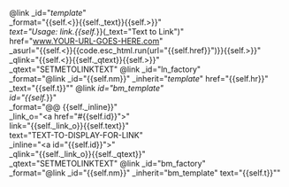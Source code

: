 @link _id="_template_" \
      _format="{{self.<}}{{self._text}}{{self.>}}" \
      _text="Usage: link.{{self._}}(_text=\"Text to Link\")" \
      href="www.YOUR-URL-GOES-HERE.com" \
      _asurl="{{self.<}}{{code.esc_html.run(url=\"{{self.href}}\")}}{{self.>}}" \
      _qlink="{{self.<}}{{self._qtext}}{{self.>}}" \
      _qtext="SETMETOLINKTEXT"
@link _id="ln_factory" \
      _format="@link _id=\"{{self.nm}}\" _inherit=\"_template_\" href=\"{{self.hr}}\" \
      _text=\"{{self.t}}\""
@link _id="bm_template" \
      id="{{self._}}" \
      _format="@@ {{self._inline}}" \
      _link_o="<a href=\"#{{self.id}}\">"\
      link="{{self._link_o}}{{self.text}}</a>" \
      text="TEXT-TO-DISPLAY-FOR-LINK"   \
      _inline="<a id=\"{{self.id}}\"></a>"\
      _qlink="{{self._link_o}}{{self._qtext}}</a>" \
      _qtext="SETMETOLINKTEXT"
@link _id="bm_factory" \
      _format="@link _id=\"{{self.nm}}\" _inherit=\"bm_template\" text=\"{{self.t}}\""
